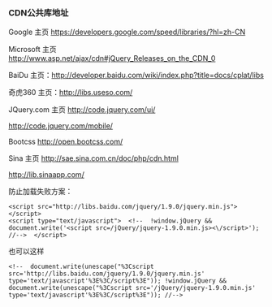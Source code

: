 ###  CDN公共库地址

Google 
主页 https://developers.google.com/speed/libraries/?hl=zh-CN
<script src="//ajax.googleapis.com/ajax/libs/jquery/1.8.1/jquery.min.js"></script>

Microsoft
主页  http://www.asp.net/ajax/cdn#jQuery_Releases_on_the_CDN_0
<script src="http://ajax.aspnetcdn.com/ajax/jQuery/jquery-1.8.1.js"></script>
<script src="http://ajax.aspnetcdn.com/ajax/jQuery/jquery-1.8.1.min.js"></script>

BaiDu
主页：http://developer.baidu.com/wiki/index.php?title=docs/cplat/libs

<script src="http://libs.baidu.com/jquery/1.9.0/jquery.js"></script>

奇虎360
主页：http://libs.useso.com/

JQuery.com
主页 http://code.jquery.com/ui/

http://code.jquery.com/mobile/

Bootcss
http://open.bootcss.com/

Sina
主页 http://sae.sina.com.cn/doc/php/cdn.html

http://lib.sinaapp.com/

防止加载失败方案：

```
<script src="http://libs.baidu.com/jquery/1.9.0/jquery.min.js"></script>
<script type="text/javascript">  <!--  !window.jQuery && document.write('<script src=/jQuery/jquery-1.9.0.min.js><\/script>'); //-->  </script>
```
 
也可以这样 
```
<!--  document.write(unescape("%3Cscript src='http://libs.baidu.com/jquery/1.9.0/jquery.min.js' type='text/javascript'%3E%3C/script%3E")); !window.jQuery && document.write(unescape("%3Cscript src='/jQuery/jquery-1.9.0.min.js' type='text/javascript'%3E%3C/script%3E")); //--> 
```